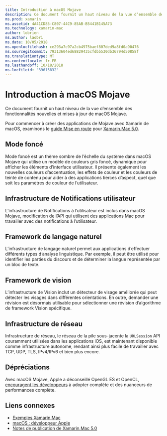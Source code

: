 ```yaml
---
title: Introduction à macOS Mojave
description: Ce document fournit un haut niveau de la vue d’ensemble des fonctionnalités nouvelles et mises à jour de macOS Mojave.
ms.prod: xamarin
ms.assetid: 4A41CD85-C807-44C9-85AB-B5441B145A73
ms.technology: xamarin-mac
author: lobrien
ms.author: laobri
ms.date: 10/05/2018
ms.openlocfilehash: ce293a7c97a2cb4975baef807ded9a8fd0a90476
ms.sourcegitcommit: 79313604ed68829435cfdbb530db36794d50858f
ms.translationtype: MT
ms.contentlocale: fr-FR
ms.lasthandoff: 10/18/2018
ms.locfileid: "39615832"
---
```

# <a name="introduction-to-macos-mojave"></a>Introduction à macOS Mojave

Ce document fournit un haut niveau de la vue d’ensemble des fonctionnalités nouvelles et mises à jour de macOS Mojave.

Pour commencer à créer des applications de Mojave avec Xamarin de macOS, examinons le [guide Mise en route](~/mac/platform/introduction-to-macos-mojave/get-started.md) pour [Xamarin.Mac 5.0](https://developer.xamarin.com/releases/mac/xamarin.mac_5/xamarin.mac_5.0/).

## <a name="dark-mode"></a>Mode foncé

Mode foncé est un thème sombre de l’échelle du système dans macOS Mojave qui utilise un modèle de couleurs gris foncé, dynamique pour afficher les éléments d’interface utilisateur. Il présente également les nouvelles couleurs d’accentuation, les effets de couleur et les couleurs de teinte de contenu pour aider à des applications tierces d’aspect, quel que soit les paramètres de couleur de l’utilisateur.

## <a name="user-notifications-framework"></a>Infrastructure de Notifications utilisateur

L’infrastructure de Notifications à l’utilisateur est inclus dans macOS Mojave, modification de l’API qui utilisent des applications Mac pour travailler avec des notifications à l’utilisateur.

## <a name="natural-language-framework"></a>Framework de langage naturel

L’infrastructure de langage naturel permet aux applications d’effectuer différents types d’analyse linguistique. Par exemple, il peut être utilisé pour identifier les parties du discours et de déterminer la langue représentée par un bloc de texte.

## <a name="vision-framework"></a>Framework de vision

L’infrastructure de Vision inclut un détecteur de visage améliorée qui peut détecter les visages dans différentes orientations. En outre, demander une révision est désormais utilisable pour sélectionner une révision d’algorithme de framework Vision spécifique.

## <a name="network-framework"></a>Infrastructure de réseau

Infrastructure de réseau, le réseau de la pile sous-jacente la `URLSession` API couramment utilisées dans les applications iOS, est maintenant disponible comme infrastructure autonome, rendant ainsi plus facile de travailler avec TCP, UDP, TLS, IPv4/IPv6 et bien plus encore.

## <a name="deprecations"></a>Dépréciations

Avec macOS Mojave, Apple a déconseillé OpenGL ES et OpenCL, [encouragent les développeurs](https://developer.apple.com/macos/whats-new/) à adopter complète et des nuanceurs de performances complète.

## <a name="related-links"></a>Liens connexes

- [Exemples Xamarin.Mac](https://developer.xamarin.com/samples/mac/)
- [macOS : développeur Apple](https://developer.apple.com/macos/)
- [Notes de publication de Xamarin.Mac 5.0](https://developer.xamarin.com/releases/mac/xamarin.mac_5/xamarin.mac_5.0/)
